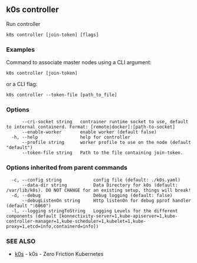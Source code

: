 ## k0s controller

Run controller

```shell
k0s controller [join-token] [flags]
```

### Examples

Command to associate master nodes using a CLI argument:

```shell
k0s controller [join-token]
```

or a CLI flag:

```shell
k0s controller --token-file [path_to_file]
```

### Options

```shell
      --cri-socket string   contrainer runtime socket to use, default to internal containerd. Format: [remote|docker]:[path-to-socket]
      --enable-worker       enable worker (default false)
  -h, --help                help for controller
      --profile string      worker profile to use on the node (default "default")
      --token-file string   Path to the file containing join-token.
```

### Options inherited from parent commands

```shell
  -c, --config string            config file (default: ./k0s.yaml)
      --data-dir string          Data Directory for k0s (default: /var/lib/k0s). DO NOT CHANGE for an existing setup, things will break!
  -d, --debug                    Debug logging (default: false)
      --debugListenOn string     Http listenOn for debug pprof handler (default ":6060")
  -l, --logging stringToString   Logging Levels for the different components (default [konnectivity-server=1,kube-apiserver=1,kube-controller-manager=1,kube-scheduler=1,kubelet=1,kube-proxy=1,etcd=info,containerd=info])
```

### SEE ALSO

* [k0s](k0s.md) - k0s - Zero Friction Kubernetes
